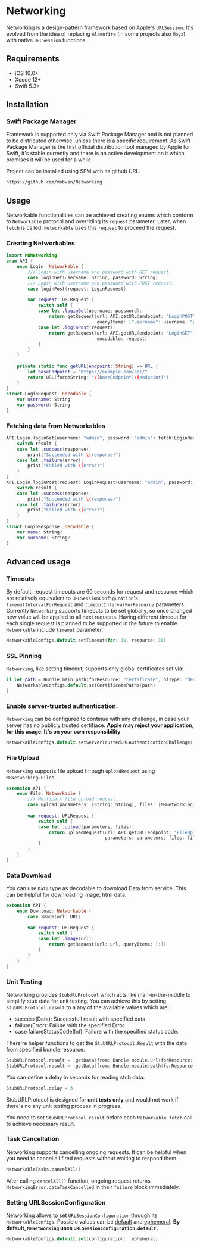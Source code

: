 # Networking

Networking is a design-pattern framework based on Apple's `URLSession`. It's evolved from the idea of replacing `Alamofire` (in some projects also `Moya`) with native `URLSession` functions.

## Requirements

- iOS 10.0+
- Xcode 12+
- Swift 5.3+

## Installation

### Swift Package Manager
Framework is supported only via Swift Package Manager and is not planned to be distributed otherwise, unless there is a specific requirement. As Swift Package Manager is the first official distribution tool managed by Apple for Swift, it's stable currently and there is an active development on it which promises it will be used for a while.

Project can be installed using SPM with its github URL.
```bash
https://github.com/mobven/Networking
```

## Usage
Networkable functionalities can be achieved creating enums which conform to `Networkable` protocol and overriding its `request` parameter. Later, when `fetch` is called,  `Networkable` uses this `request` to proceed the request.  

### Creating Networkables
```swift
import MBNetworking
enum API {
    enum Login: Networkable {
        /// Login with username and password with GET request.
        case loginGet(username: String, password: String)
        /// Login with username and password with POST request.
        case loginPost(request: LoginRequest)
        
        var request: URLRequest {
            switch self {
            case let .loginGet(username, password):
                return getRequest(url: API.getURL(endpoint: "LoginPOST"),
                                  queryItems: ["username": username, "password": password])
            case let .loginPost(request):
                return getRequest(url: API.getURL(endpoint: "LoginGET"),
                                  encodable: request)
            }
        }
    }
    
    private static func getURL(endpoint: String) -> URL {
        let baseEndpoint = "https://example.com/api/"
        return URL(forceString: "\(baseEndpoint)\(endpoint)")
    }
}
struct LoginRequest: Encodable {
    var username: String
    var password: String
}
```

### Fetching data from Networkables 
```swift
API.Login.loginGet(username: "admin", password: "admin").fetch(LoginResponse.self) { result in
    switch result {
    case let .success(response):
        print("Succeeded with \(response)")
    case let .failure(error):
        print("Failed with \(error)")
    }
}
API.Login.loginPost(request: LoginRequest(username: "admin", password: "admin")).fetch(LoginResponse.self) { result in
    switch result {
    case let .success(response):
        print("Succeeded with \(response)")
    case let .failure(error):
        print("Failed with \(error)")
    }
}
struct LoginResponse: Decodable {
    var name: String?
    var surname: String?
}
```

## Advanced usage
### Timeouts
By default, request timeouts are 60 seconds for request and resource which are relatively equivalent to `URLSessionConfiguration`'s `timeoutIntervalForRequest` and `timeoutIntervalForResource` parameters. Currently `Networking` supports timeouts to be set globally, so once changed new value will be applied to all next requests. Having different timeout for each single request is planned to be supported in the future to enable `Networkable` include `timeout` parameter.
```swift
NetworkableConfigs.default.setTimeout(for: 30, resource: 30)
```

### SSL Pinning
`Networking`, like setting timeout, supports only global certificates set via:
```swift
if let path = Bundle.main.path(forResource: "certificate", ofType: "der") {
    NetworkableConfigs.default.setCertificatePaths(path)
}
```

### Enable server-trusted authentication.
`Networking` can be configured to continue with any challenge, in case your server has no publicly trusted certifiace.
**Apple may reject your application, for this usage. It's on your own responsibility**
```swift
NetworkableConfigs.default.setServerTrustedURLAuthenticationChallenge()
```

### File Upload
`Networking` supports file upload through `uploadRequest` using `MBNetworking.File`s.
```swift
extension API {
    enum File: Networkable {
        /// Multipart file upload request.
        case upload(parameters: [String: String], files: [MBNetworking.File])
        
        var request: URLRequest {
            switch self {
            case let .upload(parameters, files):
                return uploadRequest(url: API.getURL(endpoint: "FileUpload"),
                                     parameters: parameters, files: files)
            }
        }
    }
}
```

### Data Download
You can use `Data` type as decodable to download Data from service. This can be helpful for downloading image, html data.
```swift
extension API {
    enum Download: Networkable {
        case image(url: URL)
        
        var request: URLRequest {
            switch self {
            case let .image(url):
                return getRequest(url: url, queryItems: [:])
            }
        }
    }
}
```

### Unit Testing
Networking provides `StubURLProtocol` which acts like man-in-the-middle to simplify stub data for unit testing. You can achieve this by setting `StubURLProtocol.result` to a any of the available values which are:
* success(Data): Successfull result with specified data
* failure(Error): Failure with the specified Error.
* case failureStatusCode(Int): Failure with the specified status code.

There're helper functions to get the `StubURLProtocol.Result` with the data from specified bundle resource. 
```swift
StubURLProtocol.result = .getData(from: Bundle.module.url(forResource: "some", withExtension: "txt"))
StubURLProtocol.result = .getData(from: Bundle.module.path(forResource: "some", ofType: "txt"))
```

You can define a delay in seconds for reading stub data:
```swift
StubURLProtocol.delay = 3
```

StubURLProtocol is designed for **unit tests only** and would not work if there's no any unit testing process in progress.

You need to set `StubURLProtocol.result` before each `Networkable.fetch` call to achieve necessary result.

### Task Cancellation
Networking supports cancelling ongoing requests. It can be helpful when you need to cancel all fired requests without waiting to respond them.
```swift
NetworkableTasks.cancelAll()
```
After calling ```cancelAll()``` function, ongoing request returns ```NetworkingError.dataTaskCancelled``` in their ```failure``` block immediately.  

### Setting URLSessionConfiguration
Networking allows to set `URLSessionConfiguration` through its `NetworkableConfigs`. Possible values can be [default](https://developer.apple.com/documentation/foundation/urlsessionconfiguration/1411560-default) and [ephemeral](https://developer.apple.com/documentation/foundation/urlsessionconfiguration/1410529-ephemeral).
**By default, `MBNetworking` uses `URLSessionConfiguration.default`.**
```swift
NetworkableConfigs.default.set(configuration: .ephemeral)
```
